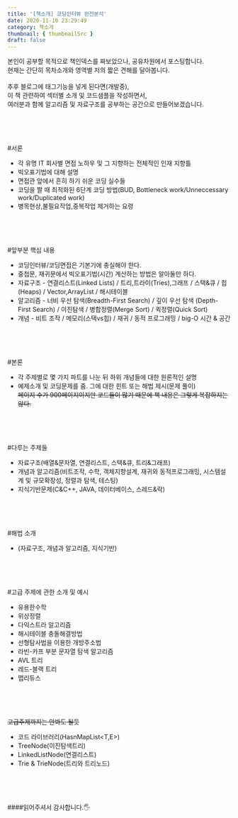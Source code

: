 ```yaml
---
title: '[책소개] 코딩인터뷰 완전분석'
date: 2020-11-10 23:29:49
category: 책소개
thumbnail: { thumbnailSrc }
draft: false
---
```


본인이 공부할 목적으로 책인덱스를 짜보았으나, 공유차원에서 포스팅합니다.<br>
현재는 간단히 목차소개와 영역별 저의 짧은 견해를 달아봅니다.<br><br>
추후 블로그에 태그기능을 넣게 된다면(개발중), <br>
이 책 관련하여 섹터별 소개 및 코드샘플을 작성하면서, <br>
여러분과 함께 알고리즘 및 자료구조를 공부하는 공간으로 만들어보겠습니다.

<br><br><br>

#서론

- 각 유명 IT 회사별 면접 노하우 및 그 지향하는 전체적인 인재 지향틀
- 빅오표기법에 대해 설명
- 면접관 앞에서 흔히 하기 쉬운 코딩 실수들
- 코딩을 짤 때 최적화된 6단계 코딩 방법(BUD, Bottleneck work/Unneccessary work/Duplicated work)
- 병목현상,불필요작업,중복작업 제거하는 요령

<br><br><br>

#앞부분 핵심 내용

- 코딩인터뷰/코딩면접은 기본기에 충실해야 한다.
- 중첩문, 재귀문에서 빅오표기법(시간) 계산하는 방법은 알아둘만 하다.
- 자료구조 - 연결리스트(Linked Lists) / 트리,트라이(Tries),그래프 / 스택&큐 / 힙(Heaps) / Vector,ArrayList / 해시테이블
- 알고리즘 - 너비 우선 탐색(Breadth-First Search) / 깊이 우선 탐색 (Depth-First Search) / 이진탐색 / 병합정렬(Merge Sort) / 퀵정렬(Quick Sort)
- 개념 - 비트 조작 / 메모리(스택vs힙) / 재귀 / 동적 프로그래밍 / big-O 시간 & 공간

<br><br><br>

#본론

- 각 주제별로 몇 가지 파트를 나눈 뒤 하위 개념들에 대한 원론적인 설명
- 예제소개 및 코딩문제를 줌. 그에 대한 힌트 또는 해법 제시(문제 풀이)<br>
  ~~페이지 수가 900페이지이지만 코드들이 많기 때문에 책 내용은 그렇게 복잡하지는 않다.~~

<br><br><br>

#다루는 주제들

- 자료구조(배열&문자열, 연결리스트, 스택&큐, 트리&그래프)
- 개념과 알고리즘(비트조작, 수학, 객체지향설계, 재귀와 동적프로그래밍, 시스템설계 및 규모확장성, 정렬과 탐색, 테스팅)
- 지식기반문제(C&C++, JAVA, 데이터베이스, 스레드&락)

<br><br><br>

#해법 소개

- (자료구조, 개념과 알고리즘, 지식기반)

<br><br><br>

#고급 주제에 관한 소개 및 예시

- 유용한수학
- 위상정렬
- 다익스트라 알고리즘
- 해시테이블 충돌해결방법
- 선형탐사법을 이용한 개방주소법
- 라빈-카프 부분 문자열 탐색 알고리즘
- AVL 트리
- 레드-블랙 트리
- 맵리듀스

<br><br><br>

~~고급주제까지는 안봐도 될듯~~

- 코드 라이브러리(HasnMapList<T,E>)
- TreeNode(이진탐색트리)
- LinkedListNode(연결리스트)
- Trie & TrieNode(트리와 트리노드)

<br>
<br>
<br>

####읽어주셔서 감사합니다.🖐
